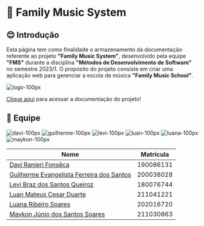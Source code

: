 
# 🎷 Family Music System

## 😊 Introdução

Esta página tem como finalidade o armazenamento da documentação referente ao projeto **"Family Music System"**, desenvolvido pela equipe **"FMS"** durante a disciplina **"Métodos de Desenvolvimento de Software"** no semestre 2023/1. O propósito do projeto consiste em criar uma aplicação web para gerenciar a escola de música **"Family Music School"**. 

![logo-100px](https://user-images.githubusercontent.com/89596623/232324171-b4e4cb66-a4b4-4f98-8e65-2a5f54bdacb7.png)

[Clique aqui](https://mdsreq-fga-unb.github.io/2023.1-FamilyMusicSystem/) para acessar a documentação do projeto! 

## 🤝 Equipe

![davi-100px](https://user-images.githubusercontent.com/89596623/232325365-f51e4b38-d22e-4f74-ab3f-a39b55a71721.png) ![guilherme-100px](https://user-images.githubusercontent.com/89596623/232325368-feb63fbe-fe9f-4e8a-aa7f-1666a4a7e407.png) ![levi-100px](https://user-images.githubusercontent.com/89596623/232325382-09f5ce01-2580-462d-ab33-88ed6863ddc0.png) ![luan-100px](https://user-images.githubusercontent.com/89596623/232325387-e9d71652-536c-46ea-99ef-26182b0af2d0.png) ![luana-100px](https://user-images.githubusercontent.com/89596623/232325390-1e27cef3-f27c-49dd-9b05-f61952f2c506.png) ![maykon-100px](https://user-images.githubusercontent.com/89596623/232325392-79161aa9-10dd-4be2-9623-e7cd645b6455.png)    

| Nome                                                 | Matrícula |
| ---------------------------------------------------- | --------- |
| [Davi Ranieri Fonsêca](https://github.com/davirany)    | 190086131 |
| [Guilherme Evangelista Ferreira dos Santos](https://github.com/guinuto)   | 200038028 |
| [Levi Braz dos Santos Queiroz](https://github.com/lordiin)             | 180076744 |
| [Luan Mateus Cesar Duarte](https://github.com/luanduartee)   | 211041221 |
| [Luana Ribeiro Soares](https://github.com/luanasoares0901)    | 202016720 |
| [Maykon Júnio dos Santos Soares](https://github.com/maykonjuso)    | 211030863 |


